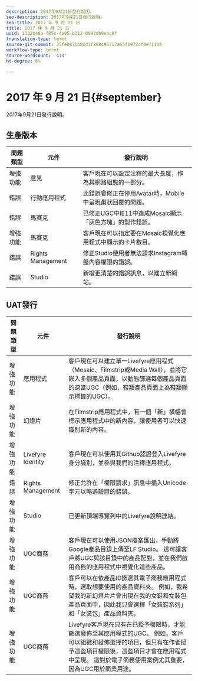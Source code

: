 ```yaml
---
description: 2017年9月21日發行說明。
seo-description: 2017年9月21日發行說明。
seo-title: 2017 年 9 月 21 日
title: 2017 年 9 月 21 日
uuid: 1132b48a-f85c-4e05-b312-0093db9ebc8f
translation-type: tm+mt
source-git-commit: 35feb87bb82d1f298496717a65f1972cf4e71104
workflow-type: tm+mt
source-wordcount: '414'
ht-degree: 6%

---
```



# 2017 年 9 月 21 日{#september}

2017年9月21日發行說明。

## 生產版本

| **問題類型** | **元件** | **發行說明** |
|---|---|---|
| 增強功能 | 意見 | 客戶現在可以設定注釋的最大長度，作為其網路組態的一部分。 |
| 錯誤 | 行動應用程式 | 此錯誤會修正在停用Avatar時，Mobile中呈現巢狀回覆的問題。 |
| 錯誤 | 馬賽克 | 已修正UGC中IE11中造成Mosaic顯示「灰色方塊」的製作錯誤。 |
| 增強功能 | 馬賽克 | 客戶現在可以指定要在Mosaic視覺化應用程式中顯示的卡片數目。 |
| 錯誤 | Rights Management | 修正Studio使用者無法請求Instagram轉盤內容權限的錯誤。 |
| 錯誤 | Studio | 新增更清楚的錯誤訊息，以建立新網站。 |

## UAT發行

| **問題類型** | **元件** | **發行說明** |
|---|---|---|
| 增強功能 | 應用程式 | 客戶現在可以建立單一Livefyre應用程式（Mosaic、Filmstrip或Media Wall），並將它嵌入多個產品頁面，以動態篩選每個產品頁面的適當UGC（例如，鞋類產品頁面上為鞋類顯示標籤的UGC）。 |
| 增強功能 | 幻燈片 | 在Filmstrip應用程式中，有一個「新」橫幅會標示應用程式中的新內容，讓使用者可以快速識別新的內容。 |
| 增強功能 | Livefyre Identity | 客戶現在可以使用其Github認證登入Livefyre身分識別，並參與我們的注釋應用程式。 |
| 錯誤 | Rights Management | 修正允許在「權限請求」訊息中插入Unicode字元以略過驗證的錯誤。 |
| 增強功能 | Studio | 已更新頂端導覽列中的Livefyre說明連結。 |
| 增強功能 | UGC商務 | 客戶現在可以使用JSON檔案匯出，手動將Google產品目錄上傳至LF Studio。 這可讓客戶將UGC與該目錄中的產品配對，並在我們啟用商務的應用程式中視覺化這些產品。 |
| 增強功能 | UGC商務 | 客戶可以在依產品ID篩選其電子商務應用程式時，選取想要使用的產品資料夾。 例如，我希望我的新幻燈片片會出現在我的女鞋和女裝包產品頁面中，因此我只會選擇「女裝鞋系列」和「女裝包」產品資料夾。 |
| 增強功能 | UGC商務 | Livefyre客戶現在只有在已授予權限時，才能篩選發佈至其應用程式的UGC。 例如，客戶可以組織和發佈選擇的項目，但只有在作者授予這些項目權限後，這些項目才會在應用程式中呈現。 這對於電子商務使用案例尤其重要，因為UGC用於商業用途。 |

